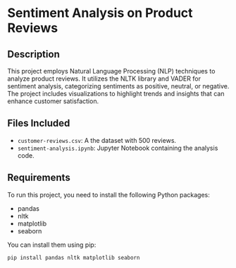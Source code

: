 # Sentiment Analysis on Product Reviews

## Description
This project employs Natural Language Processing (NLP) techniques to analyze product reviews. It utilizes the NLTK library and VADER for sentiment analysis, categorizing sentiments as positive, neutral, or negative. The project includes visualizations to highlight trends and insights that can enhance customer satisfaction.

## Files Included
- `customer-reviews.csv`: A  the dataset with 500 reviews.
- `sentiment-analysis.ipynb`: Jupyter Notebook containing the analysis code.


## Requirements
To run this project, you need to install the following Python packages:
- pandas
- nltk
- matplotlib
- seaborn

You can install them using pip:

```bash
pip install pandas nltk matplotlib seaborn
